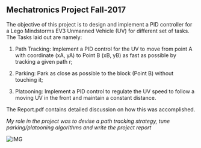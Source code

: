 ## Mechatronics Project Fall-2017

The objective of this project is to design and implement a PID controller for a Lego Mindstorms EV3 Unmanned Vehicle (UV) for different set of tasks. The Tasks laid out are namely:

1. Path Tracking: Implement a PID control for the UV to move from point A with coordinate (xA, yA) to Point B (xB, yB) as fast as possible by tracking a given path r;

1. Parking: Park as close as possible to the block (Point B) without touching it;

1. Platooning: Implement a PID control to regulate the UV speed to follow a moving UV in the front and maintain a constant distance.

The Report.pdf contains detailed discussion on how this was accomplished.

*My role in the project was to devise a path tracking strategy, tune parking/platooning algorithms and write the project report*

![IMG](http://i66.tinypic.com/fk0k76.png)
